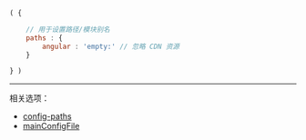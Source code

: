 ```js
( {

    // 用于设置路径/模块别名
    paths : {
        angular : 'empty:' // 忽略 CDN 资源
    }

} )
```

---

相关选项：

- [config-paths](../config/paths.md)
- [mainConfigFile](./mainConfigFile.md)
